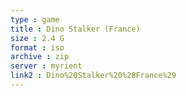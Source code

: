 ```yaml
---
type : game
title : Dino Stalker (France)
size : 2.4 G
format : iso
archive : zip
server : myrient
link2 : Dino%20Stalker%20%28France%29
---
```

